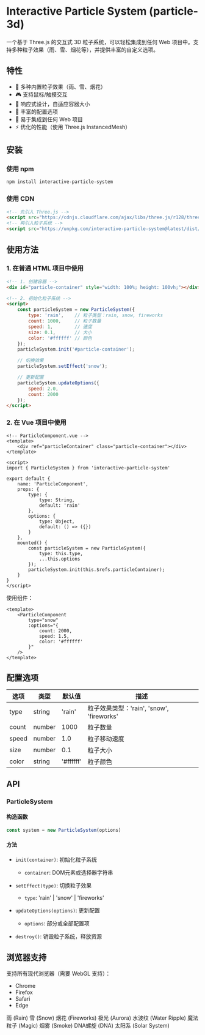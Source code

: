 # Interactive Particle System (particle-3d)

一个基于 Three.js 的交互式 3D 粒子系统，可以轻松集成到任何 Web 项目中。支持多种粒子效果（雨、雪、烟花等），并提供丰富的自定义选项。

## 特性

- 🎨 多种内置粒子效果（雨、雪、烟花）
- 🎮 支持鼠标/触摸交互
- 📱 响应式设计，自适应容器大小
- 🔧 丰富的配置选项
- 🎯 易于集成到任何 Web 项目
- ⚡ 优化的性能（使用 Three.js InstancedMesh）

## 安装

### 使用 npm

```bash
npm install interactive-particle-system
```

### 使用 CDN

```html
<!-- 先引入 Three.js -->
<script src="https://cdnjs.cloudflare.com/ajax/libs/three.js/r128/three.min.js"></script>
<!-- 再引入粒子系统 -->
<script src="https://unpkg.com/interactive-particle-system@latest/dist/particle-system.min.js"></script>
```

## 使用方法

### 1. 在普通 HTML 项目中使用

```html
<!-- 1. 创建容器 -->
<div id="particle-container" style="width: 100%; height: 100vh;"></div>

<!-- 2. 初始化粒子系统 -->
<script>
    const particleSystem = new ParticleSystem({
        type: 'rain',    // 粒子类型：rain, snow, fireworks
        count: 1000,     // 粒子数量
        speed: 1,        // 速度
        size: 0.1,       // 大小
        color: '#ffffff' // 颜色
    });
    particleSystem.init('#particle-container');

    // 切换效果
    particleSystem.setEffect('snow');

    // 更新配置
    particleSystem.updateOptions({
        speed: 2.0,
        count: 2000
    });
</script>
```

### 2. 在 Vue 项目中使用

```vue
<!-- ParticleComponent.vue -->
<template>
    <div ref="particleContainer" class="particle-container"></div>
</template>

<script>
import { ParticleSystem } from 'interactive-particle-system'

export default {
    name: 'ParticleComponent',
    props: {
        type: {
            type: String,
            default: 'rain'
        },
        options: {
            type: Object,
            default: () => ({})
        }
    },
    mounted() {
        const particleSystem = new ParticleSystem({
            type: this.type,
            ...this.options
        });
        particleSystem.init(this.$refs.particleContainer);
    }
}
</script>
```

使用组件：
```vue
<template>
    <ParticleComponent 
        type="snow"
        :options="{
            count: 2000,
            speed: 1.5,
            color: '#ffffff'
        }"
    />
</template>
```

## 配置选项

| 选项 | 类型 | 默认值 | 描述 |
|------|------|--------|------|
| type | string | 'rain' | 粒子效果类型：'rain', 'snow', 'fireworks' |
| count | number | 1000 | 粒子数量 |
| speed | number | 1.0 | 粒子移动速度 |
| size | number | 0.1 | 粒子大小 |
| color | string | '#ffffff' | 粒子颜色 |

## API

### ParticleSystem

#### 构造函数
```javascript
const system = new ParticleSystem(options)
```

#### 方法

- `init(container)`: 初始化粒子系统
  - `container`: DOM元素或选择器字符串

- `setEffect(type)`: 切换粒子效果
  - `type`: 'rain' | 'snow' | 'fireworks'

- `updateOptions(options)`: 更新配置
  - `options`: 部分或全部配置项

- `destroy()`: 销毁粒子系统，释放资源

## 浏览器支持

支持所有现代浏览器（需要 WebGL 支持）：
- Chrome
- Firefox
- Safari
- Edge



雨 (Rain)
雪 (Snow)
烟花 (Fireworks)
极光 (Aurora)
水波纹 (Water Ripple)
魔法粒子 (Magic)
烟雾 (Smoke)
DNA螺旋 (DNA)
太阳系 (Solar System) 

